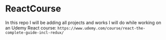 # ReactCourse

In this repo I will be adding all projects and works I will do while working on an Udemy React course:
`https://www.udemy.com/course/react-the-complete-guide-incl-redux/`
